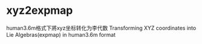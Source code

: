 # xyz2expmap
human3.6m格式下將xyz坐标转化为李代数
Transforming XYZ coordinates into Lie Algebras(expmap) in human3.6m format

